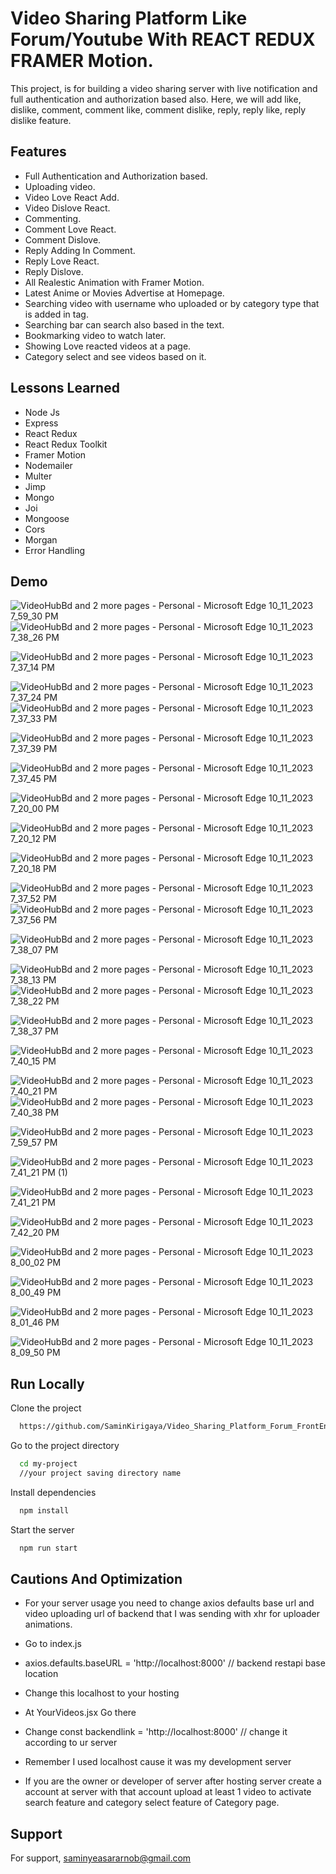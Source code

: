 
# Video Sharing Platform Like Forum/Youtube With REACT REDUX FRAMER Motion.

This project, is for building a video sharing server with live notification and full authentication and authorization based also.
Here, we will add like, dislike, comment, comment like, comment dislike, reply,  reply like, reply dislike feature.


## Features

- Full Authentication and Authorization based.
- Uploading video.
- Video Love React Add.
- Video Dislove React.
- Commenting.
- Comment Love React.
- Comment Dislove.
- Reply Adding In Comment.
- Reply Love React.
- Reply Dislove.
- All Realestic Animation with Framer Motion.
- Latest Anime or Movies Advertise at Homepage.
- Searching video with username who uploaded or by category type that is added in tag.
- Searching bar can search also based in the text.
- Bookmarking video to watch later.
- Showing Love reacted videos at a page.
- Category select and see videos based on it.
## Lessons Learned

- Node Js
- Express 
- React Redux
- React Redux Toolkit
- Framer Motion
- Nodemailer
- Multer
- Jimp
- Mongo
- Joi
- Mongoose
- Cors
- Morgan
- Error Handling

## Demo
![VideoHubBd and 2 more pages - Personal - Microsoft​ Edge 10_11_2023 7_59_30 PM](https://github.com/SaminKirigaya/Video_Sharing_Platform_Forum_FrontEnd_REACT_REDUX_FRAMER/assets/104618775/8466a6a6-734d-40ec-bb36-45fcc4a38f87)
![VideoHubBd and 2 more pages - Personal - Microsoft​ Edge 10_11_2023 7_38_26 PM](https://github.com/SaminKirigaya/Video_Sharing_Platform_Forum_FrontEnd_REACT_REDUX_FRAMER/assets/104618775/bafb2110-fab3-4a00-a70a-3c96b5274791)

![VideoHubBd and 2 more pages - Personal - Microsoft​ Edge 10_11_2023 7_37_14 PM](https://github.com/SaminKirigaya/Video_Sharing_Platform_Forum_FrontEnd_REACT_REDUX_FRAMER/assets/104618775/06673b45-f380-4332-810d-7d038d11aba3)

![VideoHubBd and 2 more pages - Personal - Microsoft​ Edge 10_11_2023 7_37_24 PM](https://github.com/SaminKirigaya/Video_Sharing_Platform_Forum_FrontEnd_REACT_REDUX_FRAMER/assets/104618775/f50fc9b2-bc87-4ce1-86fe-2d57f96da112)
![VideoHubBd and 2 more pages - Personal - Microsoft​ Edge 10_11_2023 7_37_33 PM](https://github.com/SaminKirigaya/Video_Sharing_Platform_Forum_FrontEnd_REACT_REDUX_FRAMER/assets/104618775/824241d3-bfc3-4e6e-a9bb-4a8cd53306ab)

![VideoHubBd and 2 more pages - Personal - Microsoft​ Edge 10_11_2023 7_37_39 PM](https://github.com/SaminKirigaya/Video_Sharing_Platform_Forum_FrontEnd_REACT_REDUX_FRAMER/assets/104618775/280d5573-d8cf-465b-98a7-5d6d90bf4bc1)

![VideoHubBd and 2 more pages - Personal - Microsoft​ Edge 10_11_2023 7_37_45 PM](https://github.com/SaminKirigaya/Video_Sharing_Platform_Forum_FrontEnd_REACT_REDUX_FRAMER/assets/104618775/09d398d7-c8f1-4361-a44b-014debbb8b5a)

![VideoHubBd and 2 more pages - Personal - Microsoft​ Edge 10_11_2023 7_20_00 PM](https://github.com/SaminKirigaya/Video_Sharing_Platform_Forum_FrontEnd_REACT_REDUX_FRAMER/assets/104618775/4aadc7e1-d044-4b46-8931-b084f24a2576)

![VideoHubBd and 2 more pages - Personal - Microsoft​ Edge 10_11_2023 7_20_12 PM](https://github.com/SaminKirigaya/Video_Sharing_Platform_Forum_FrontEnd_REACT_REDUX_FRAMER/assets/104618775/d0482c6d-5232-4ea0-a3a7-bee4cbbdc965)

![VideoHubBd and 2 more pages - Personal - Microsoft​ Edge 10_11_2023 7_20_18 PM](https://github.com/SaminKirigaya/Video_Sharing_Platform_Forum_FrontEnd_REACT_REDUX_FRAMER/assets/104618775/2e77b121-87f8-46a0-8113-6640e97055d1)

![VideoHubBd and 2 more pages - Personal - Microsoft​ Edge 10_11_2023 7_37_52 PM](https://github.com/SaminKirigaya/Video_Sharing_Platform_Forum_FrontEnd_REACT_REDUX_FRAMER/assets/104618775/89eb212c-c045-4ff9-b12f-c627d34032ab)
![VideoHubBd and 2 more pages - Personal - Microsoft​ Edge 10_11_2023 7_37_56 PM](https://github.com/SaminKirigaya/Video_Sharing_Platform_Forum_FrontEnd_REACT_REDUX_FRAMER/assets/104618775/f1dc9d7d-367b-4c6a-8d60-88697cd71075)

![VideoHubBd and 2 more pages - Personal - Microsoft​ Edge 10_11_2023 7_38_07 PM](https://github.com/SaminKirigaya/Video_Sharing_Platform_Forum_FrontEnd_REACT_REDUX_FRAMER/assets/104618775/e57bcfa7-4ad8-463c-ae6c-85a4ce574758)


![VideoHubBd and 2 more pages - Personal - Microsoft​ Edge 10_11_2023 7_38_13 PM](https://github.com/SaminKirigaya/Video_Sharing_Platform_Forum_FrontEnd_REACT_REDUX_FRAMER/assets/104618775/f4412c48-739a-47cf-8c0e-abd1a584427a)
![VideoHubBd and 2 more pages - Personal - Microsoft​ Edge 10_11_2023 7_38_22 PM](https://github.com/SaminKirigaya/Video_Sharing_Platform_Forum_FrontEnd_REACT_REDUX_FRAMER/assets/104618775/e53e7475-73fd-4c54-8ac1-7254a00399ea)

![VideoHubBd and 2 more pages - Personal - Microsoft​ Edge 10_11_2023 7_38_37 PM](https://github.com/SaminKirigaya/Video_Sharing_Platform_Forum_FrontEnd_REACT_REDUX_FRAMER/assets/104618775/cc852cab-f11f-45d1-8426-1a149fa1545a)

![VideoHubBd and 2 more pages - Personal - Microsoft​ Edge 10_11_2023 7_40_15 PM](https://github.com/SaminKirigaya/Video_Sharing_Platform_Forum_FrontEnd_REACT_REDUX_FRAMER/assets/104618775/99be115d-9720-43c9-b3dc-7c3c63838f12)

![VideoHubBd and 2 more pages - Personal - Microsoft​ Edge 10_11_2023 7_40_21 PM](https://github.com/SaminKirigaya/Video_Sharing_Platform_Forum_FrontEnd_REACT_REDUX_FRAMER/assets/104618775/dbcf9784-9cd5-4cc6-a1d7-adbd99b70af0)
![VideoHubBd and 2 more pages - Personal - Microsoft​ Edge 10_11_2023 7_40_38 PM](https://github.com/SaminKirigaya/Video_Sharing_Platform_Forum_FrontEnd_REACT_REDUX_FRAMER/assets/104618775/87b16788-62a5-4179-949a-9f1e235f859b)

![VideoHubBd and 2 more pages - Personal - Microsoft​ Edge 10_11_2023 7_59_57 PM](https://github.com/SaminKirigaya/Video_Sharing_Platform_Forum_FrontEnd_REACT_REDUX_FRAMER/assets/104618775/376daa91-732e-4d6f-979b-0ae405fa7c1c)

![VideoHubBd and 2 more pages - Personal - Microsoft​ Edge 10_11_2023 7_41_21 PM (1)](https://github.com/SaminKirigaya/Video_Sharing_Platform_Forum_FrontEnd_REACT_REDUX_FRAMER/assets/104618775/488292e7-4e15-4bd6-9709-f5b31a309ab1)

![VideoHubBd and 2 more pages - Personal - Microsoft​ Edge 10_11_2023 7_41_21 PM](https://github.com/SaminKirigaya/Video_Sharing_Platform_Forum_FrontEnd_REACT_REDUX_FRAMER/assets/104618775/6dd462ec-81f4-4d47-ad79-511b77983395)


![VideoHubBd and 2 more pages - Personal - Microsoft​ Edge 10_11_2023 7_42_20 PM](https://github.com/SaminKirigaya/Video_Sharing_Platform_Forum_FrontEnd_REACT_REDUX_FRAMER/assets/104618775/7e88b166-5687-46ea-baaf-747431ced6c4)


![VideoHubBd and 2 more pages - Personal - Microsoft​ Edge 10_11_2023 8_00_02 PM](https://github.com/SaminKirigaya/Video_Sharing_Platform_Forum_FrontEnd_REACT_REDUX_FRAMER/assets/104618775/1ef91ba0-7900-43e6-b04d-2afcee54a433)

![VideoHubBd and 2 more pages - Personal - Microsoft​ Edge 10_11_2023 8_00_49 PM](https://github.com/SaminKirigaya/Video_Sharing_Platform_Forum_FrontEnd_REACT_REDUX_FRAMER/assets/104618775/161a3947-f7da-421b-ad97-958ae7f60c97)

![VideoHubBd and 2 more pages - Personal - Microsoft​ Edge 10_11_2023 8_01_46 PM](https://github.com/SaminKirigaya/Video_Sharing_Platform_Forum_FrontEnd_REACT_REDUX_FRAMER/assets/104618775/a1572e4f-487d-4185-aef1-60529d23b526)

![VideoHubBd and 2 more pages - Personal - Microsoft​ Edge 10_11_2023 8_09_50 PM](https://github.com/SaminKirigaya/Video_Sharing_Platform_Forum_FrontEnd_REACT_REDUX_FRAMER/assets/104618775/e9bbf565-dc01-44d7-88f6-6145feeda49e)



## Run Locally

Clone the project

```bash
  https://github.com/SaminKirigaya/Video_Sharing_Platform_Forum_FrontEnd_REACT_REDUX_FRAMER.git

```

Go to the project directory

```bash
  cd my-project
  //your project saving directory name
```

Install dependencies

```bash
  npm install
```

Start the server

```bash
  npm run start
```

## Cautions And Optimization
- For your server usage you need to change axios defaults base url and video uploading url of backend that I was sending with xhr for uploader animations.

- Go to index.js
- axios.defaults.baseURL = 'http://localhost:8000' // backend restapi base location 
- Change this localhost to your hosting
- At YourVideos.jsx Go there
- Change const backendlink = 'http://localhost:8000' // change it according to ur server

- Remember I used localhost cause it was my development server
- If you are the owner or developer of server after hosting server create a account at server with that account upload at least 1 video to activate search feature and category select feature of Category page.

  
## Support

For support, saminyeasararnob@gmail.com 

